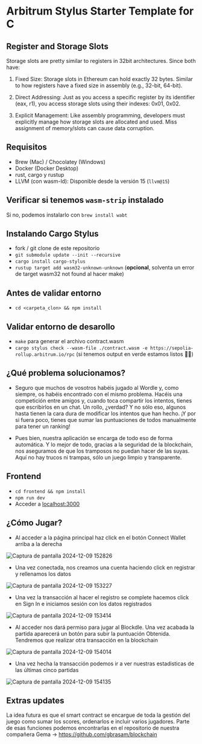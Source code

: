# Arbitrum Stylus Starter Template for C

## Register and Storage Slots

Storage slots are pretty similar to registers in 32bit architectures.
Since both have:

1. Fixed Size: Storage slots in Ethereum can hold exactly 32 bytes. Similar to how registers have a fixed size in assembly (e.g., 32-bit, 64-bit).

2. Direct Addressing: Just as you access a specific register by its identifier (eax, r1), you access storage slots using their indexes: 0x01, 0x02.

3. Explicit Management: Like assembly programming, developers must explicitly manage how storage slots are allocated and used. Miss assignment of memory/slots can cause data corruption.

## Requisitos

- Brew (Mac) / Chocolatey (Windows)
- Docker (Docker Desktop)
- rust, cargo y rustup
- LLVM (con wasm-ld): Disponible desde la versión 15 (`llvm@15`)

## Verificar si tenemos `wasm-strip` instalado

Si no, podemos instalarlo con `brew install wabt`

## Instalando Cargo Stylus

- fork / git clone de este repositorio
- `git submodule update --init --recursive`
- `cargo install cargo-stylus`
- `rustup target add wasm32-unknown-unknown` (**opcional**, solventa un error de target wasm32 not found al hacer make)

## Antes de validar entorno

- `cd <carpeta_clon> && npm install`

## Validar entorno de desarollo

- `make` para generar el archivo contract.wasm
- `cargo stylus check --wasm-file ./contract.wasm -e https://sepolia-rollup.arbitrum.io/rpc` (si tenemos output en verde estamos listos 🚀🚀)

## ¿Qué problema solucionamos?
- Seguro que muchos de vosotros habéis jugado al Wordle y, como siempre, os habéis encontrado con el mismo problema. Hacéis una competición entre amigos y, cuando toca compartir los intentos, tienes que escribirlos en un chat. Un rollo, ¿verdad? Y no sólo eso, algunos hasta tienen la cara dura de modificar los intentos que han hecho. ¡Y por si fuera poco, tienes que sumar las puntuaciones de todos manualmente para tener un ranking!

- Pues bien, nuestra aplicación se encarga de todo eso de forma automática. Y lo mejor de todo, gracias a la seguridad de la blockchain, nos aseguramos de que los tramposos no puedan hacer de las suyas. Aquí no hay trucos ni trampas, sólo un juego limpio y transparente.

## Frontend
-  `cd frontend && npm install `
-  `npm run dev`
-  Acceder a [localhost:3000](http://localhost:3000/)
  
## ¿Cómo Jugar?
- Al acceder a la página principal haz click en el botón Connect Wallet arriba a la derecha
  
![Captura de pantalla 2024-12-09 152826](https://github.com/user-attachments/assets/88d21ba4-c3a0-41e4-bb1a-0a462aae8c99)

- Una vez conectada, nos creamos una cuenta haciendo click en registrar y rellenamos los datos

![Captura de pantalla 2024-12-09 153227](https://github.com/user-attachments/assets/072a0e47-e621-41c8-84a6-9f0e967f1f76)

- Una vez la transacción al hacer el registro se complete hacemos click en Sign In e iniciamos sesión con los datos registrados


![Captura de pantalla 2024-12-09 153414](https://github.com/user-attachments/assets/a0737174-a8a4-485e-a7d7-9aaa011b4c0d)


- Al acceder nos dará permiso para jugar al Blockdle. Una vez acabada la partida aparecerá un botón para subir la puntuación Obtenida. Tendremos que realizar otra transacción en la blockchain
   
![Captura de pantalla 2024-12-09 154014](https://github.com/user-attachments/assets/c8695852-ce9f-41b4-adaf-b1215331d01f)

- Una vez hecha la transacción podemos ir a ver nuestras estadisticas de las últimas cinco partidas
  
 ![Captura de pantalla 2024-12-09 154135](https://github.com/user-attachments/assets/dc2eb666-758d-40c3-9b3e-bd93c0a5d5c2)


## Extras updates
La idea futura es que el smart contract se encargue de toda la gestión del juego como sumar los scores, ordenarlos e incluir varios jugadores.
Parte de esas funciones podemos encontrarlas en el repositorio de nuestra compañera Gema -> https://github.com/gbrasam/blockchain
